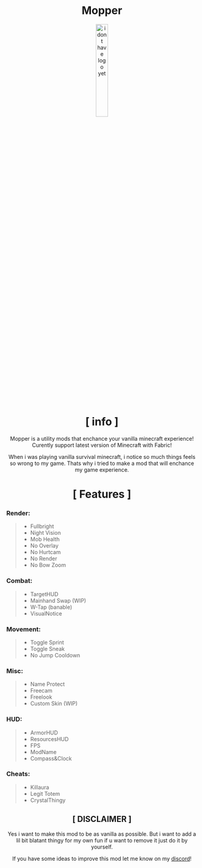 <div align="center">
  
# Mopper
<img src="https://bigrat.monster/media/bigrat.jxl" alt="i dont have logo yet" width="25%" />
<br> <br>

# [ info ]
Mopper is a utility mods that enchance your vanilla minecraft experience! Curently support latest version of Minecraft with Fabric!

When i was playing vanilla survival minecraft, i notice so much things feels so wrong to my game. Thats why i tried to make a mod that will enchance my game experience.

# [ Features ]

</div>

### Render:
>- Fullbright
>- Night Vision
>- Mob Health
>- No Overlay
>- No Hurtcam
>- No Render
>- No Bow Zoom

### Combat:
>- TargetHUD
>- Mainhand Swap (WIP)
>- W-Tap (banable)
>- VisualNotice

### Movement:
>- Toggle Sprint
>- Toggle Sneak
>- No Jump Cooldown

### Misc: 
>- Name Protect
>- Freecam
>- Freelook
>- Custom Skin (WIP)

### HUD:
>- ArmorHUD
>- ResourcesHUD
>- FPS
>- ModName
>- Compass&Clock

### Cheats:
>- Killaura
>- Legit Totem
>- CrystalThingy

<div align="center">
  
## [ DISCLAIMER ]
Yes i want to make this mod to be as vanilla as possible. But i want to add a lil bit blatant thingy for my own fun if u want to remove it just do it by yourself.

If you have some ideas to improve this mod let me know on my <a href="https://discordapp.com/users/715114698953064529/">discord</a>!
</div>


